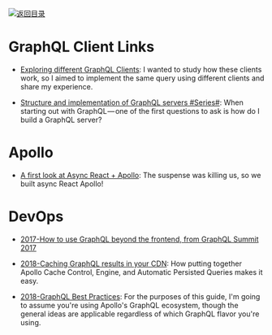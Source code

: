 [![返回目录](https://user-images.githubusercontent.com/5803001/38079637-ff0abcf0-3371-11e8-9b76-ad651620afc7.jpg)](https://github.com/wxyyxc1992/Awesome-Links)

# GraphQL Client Links

* [Exploring different GraphQL Clients](https://itnext.io/exploring-different-graphql-clients-d1bc69de305f): I wanted to study how these clients work, so I aimed to implement the same query using different clients and share my experience.

* [Structure and implementation of GraphQL servers #Series#](https://parg.co/Ug0): When starting out with GraphQL — one of the first questions to ask is how do I build a GraphQL server?

# Apollo

- [A first look at Async React + Apollo](https://dev-blog.apollodata.com/a-first-look-at-async-react-apollo-10a82907b48e?source=userActivityShare-fe48c4221a4c-1519979306): The suspense was killing us, so we built async React Apollo!

# DevOps

- [2017-How to use GraphQL beyond the frontend, from GraphQL Summit 2017](https://dev-blog.apollodata.com/universal-graphql-5d4260a9a1b5)

* [2018-Caching GraphQL results in your CDN](https://dev-blog.apollodata.com/caching-graphql-results-in-your-cdn-54299832b8e2): How putting together Apollo Cache Control, Engine, and Automatic Persisted Queries makes it easy.

* [2018-GraphQL Best Practices](https://jsjaspreet.com/blog/graphql-best-practices): For the purposes of this guide, I'm going to assume you're using Apollo's GraphQL ecosystem, though the general ideas are applicable regardless of which GraphQL flavor you're using.
